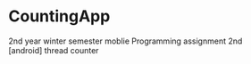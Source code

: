 # CountingApp
2nd year winter semester moblie Programming assignment 2nd<br>
[android] thread counter
